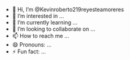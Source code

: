 - 👋 Hi, I’m @Kevinroberto219reyesteamoreres
- 👀 I’m interested in ...
- 🌱 I’m currently learning ...
- 💞️ I’m looking to collaborate on ...
- 📫 How to reach me ...
- 😄 Pronouns: ...
- ⚡ Fun fact: ...

<!---
Kevinroberto219reyesteamoreres/Kevinroberto219reyesteamoreres is a ✨ special ✨ repository because its `README.md` (this file) appears on your GitHub profile.
You can click the Preview link to take a look at your changes.
--->
